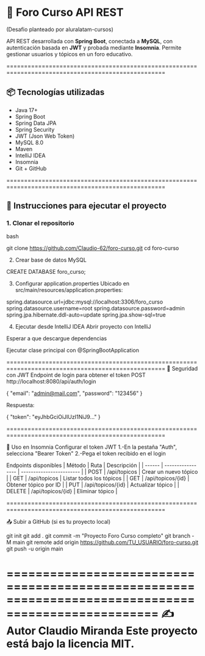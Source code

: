  


# 🧠 Foro Curso   API REST  

(Desafio planteado por aluralatam-cursos)


API REST desarrollada con **Spring Boot**, conectada a **MySQL**, con autenticación basada en **JWT** y probada mediante **Insomnia**. Permite gestionar usuarios y tópicos en un foro educativo.

===================================================================================================

## 📦 Tecnologías utilizadas

- Java 17+
- Spring Boot
- Spring Data JPA
- Spring Security
- JWT (Json Web Token)
- MySQL 8.0
- Maven
- IntelliJ IDEA
- Insomnia
- Git + GitHub

===================================================================================================


## 🚀 Instrucciones para ejecutar el proyecto

### 1. Clonar el repositorio  
  bash

git clone https://github.com/Claudio-62/foro-curso.git
cd foro-curso

2. Crear base de datos MySQL

CREATE DATABASE foro_curso;

3. Configurar application.properties
Ubicado en src/main/resources/application.properties:

spring.datasource.url=jdbc:mysql://localhost:3306/foro_curso
spring.datasource.username=root
spring.datasource.password=admin
spring.jpa.hibernate.ddl-auto=update
spring.jpa.show-sql=true

4. Ejecutar desde IntelliJ IDEA
Abrir proyecto con IntelliJ

Esperar a que descargue dependencias

Ejecutar clase principal con @SpringBootApplication

===================================================================================================
🔐 Seguridad con JWT
Endpoint de login para obtener el token
POST http://localhost:8080/api/auth/login

{
  "email": "admin@mail.com",
  "password": "123456"
}

Respuesta:

{
  "token": "eyJhbGciOiJIUzI1NiJ9..."
}

===================================================================================================

🧪 Uso en Insomnia
Configurar el token JWT
1.-En la pestaña "Auth", selecciona "Bearer Token"
2.-Pega el token recibido en el login

Endpoints disponibles
| Método | Ruta              | Descripción              |
| ------ | ----------------- | ------------------------ |
| POST   | /api/topicos      | Crear un nuevo tópico    |
| GET    | /api/topicos      | Listar todos los tópicos |
| GET    | /api/topicos/{id} | Obtener tópico por ID    |
| PUT    | /api/topicos/{id} | Actualizar tópico        |
| DELETE | /api/topicos/{id} | Eliminar tópico          |

===================================================================================================

📤 Subir a GitHub (si es tu proyecto local)

git init
git add .
git commit -m "Proyecto Foro Curso completo"
git branch -M main
git remote add origin https://github.com/TU_USUARIO/foro-curso.git
git push -u origin main

===================================================================================================
    ✍️ Autor
    Claudio Miranda 
    Este proyecto está bajo la licencia MIT.
===================================================================================================







